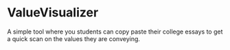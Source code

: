 # ValueVisualizer
A simple tool where you students can copy paste their college essays to get a quick scan on the values they are conveying.
